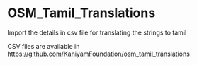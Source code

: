 # OSM_Tamil_Translations
Import the details in csv file for translating the strings to tamil

CSV files are available in https://github.com/KaniyamFoundation/osm_tamil_translations
